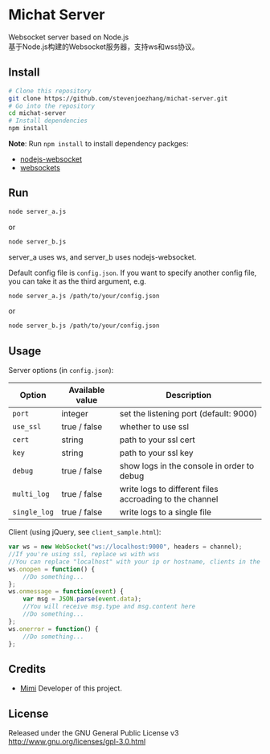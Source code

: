 # Michat Server

Websocket server based on Node.js  
基于Node.js构建的Websocket服务器，支持ws和wss协议。

## Install
```bash
# Clone this repository
git clone https://github.com/stevenjoezhang/michat-server.git
# Go into the repository
cd michat-server
# Install dependencies
npm install
```
**Note**: Run `npm install` to install dependency packges:
- [nodejs-websocket](https://github.com/sitegui/nodejs-websocket)
- [websockets](https://github.com/websockets/ws/blob/master/doc/ws.md)

## Run
```bash
node server_a.js
```
or 
```bash
node server_b.js
```
server_a uses ws, and server_b uses nodejs-websocket.

Default config file is `config.json`. If you want to specify another config file, you can take it as the third argument, e.g.
```bash
node server_a.js /path/to/your/config.json
```
or 
```bash
node server_b.js /path/to/your/config.json
```

## Usage
Server options (in `config.json`):

| Option       | Available value | Description                                             |
|--------------|-----------------|---------------------------------------------------------|
| `port`       | integer         | set the listening port (default: 9000)                  |
| `use_ssl `   | true / false    | whether to use ssl                                      |
| `cert`       | string          | path to your ssl cert                                   |
| `key`        | string          | path to your ssl key                                    |
| `debug`      | true / false    | show logs in the console in order to debug              |
| `multi_log`  | true / false    | write logs to different files accroading to the channel |
| `single_log` | true / false    | write logs to a single file                             |

Client (using jQuery, see `client_sample.html`):
```javascript
var ws = new WebSocket("ws://localhost:9000", headers = channel);
//If you're using ssl, replace ws with wss
//You can replace "localhost" with your ip or hostname, clients in the same channel can send messages to each other
ws.onopen = function() {
	//Do something...
};
ws.onmessage = function(event) {
	var msg = JSON.parse(event.data);
	//You will receive msg.type and msg.content here
	//Do something...
};
ws.onerror = function() {
	//Do something...
};
```

## Credits
* [Mimi](https://zhangshuqiao.org) Developer of this project.

## License
Released under the GNU General Public License v3  
http://www.gnu.org/licenses/gpl-3.0.html
